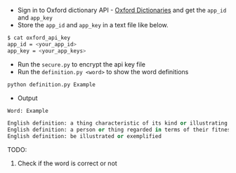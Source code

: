 
* Sign in to Oxford dictionary API - [Oxford Dictionaries](https://developer.oxforddictionaries.com/) and 
get the `app_id` and `app_key`
* Store the `app_id` and `app_key` in a text file like below.
```bash
$ cat oxford_api_key
app_id = <your_app_id>
app_key = <your_app_keys>
```
* Run the `secure.py` to encrypt the api key file
* Run the `definition.py <word>` to show the word definitions
```python
python definition.py Example
 ```
* Output
```python
Word: Example

English definition: a thing characteristic of its kind or illustrating a general rule
English definition: a person or thing regarded in terms of their fitness to be imitated
English definition: be illustrated or exemplified
```

TODO:
1. Check if the word is correct or not